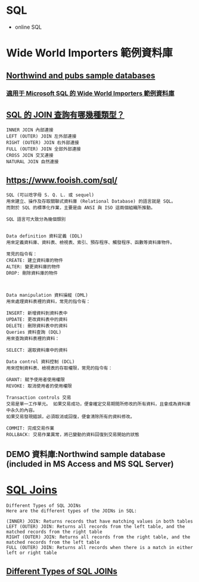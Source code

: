 
# SQL
- online SQL
# Wide World Importers 範例資料庫
## [Northwind and pubs sample databases](https://github.com/microsoft/sql-server-samples/tree/master/samples/databases/northwind-pubs)
### [適用于 Microsoft SQL 的 Wide World Importers 範例資料庫](https://learn.microsoft.com/zh-tw/sql/samples/wide-world-importers-what-is?view=sql-server-ver16)
## [SQL 的 JOIN 查詢有哪幾種類型？](https://www.fooish.com/sql/join.html)
```
INNER JOIN 內部連接
LEFT (OUTER) JOIN 左外部連接
RIGHT (OUTER) JOIN 右外部連接
FULL (OUTER) JOIN 全部外部連接
CROSS JOIN 交叉連接
NATURAL JOIN 自然連接
```
## https://www.fooish.com/sql/
```
SQL (可以唸字母 S. Q. L. 或 sequel)
用來建立、操作及存取關聯式資料庫 (Relational Database) 的語言就是 SQL。
而對於 SQL 的標準化作業，主要是由 ANSI 與 ISO 這兩個組織所推動。

SQL 語言可大致分為幾個類別


Data definition 資料定義 (DDL)
用來定義資料庫、資料表、檢視表、索引、預存程序、觸發程序、函數等資料庫物件。

常見的指令有：
CREATE: 建立資料庫的物件
ALTER: 變更資料庫的物件
DROP: 刪除資料庫的物件



Data manipulation 資料操縱 (DML)
用來處理資料表裡的資料，常見的指令有：

INSERT: 新增資料到資料表中
UPDATE: 更改資料表中的資料
DELETE: 刪除資料表中的資料
Queries 資料查詢 (DQL)
用來查詢資料表裡的資料：

SELECT: 選取資料庫中的資料

Data control 資料控制 (DCL)
用來控制資料表、檢視表的存取權限，常見的指令有：

GRANT: 賦予使用者使用權限
REVOKE: 取消使用者的使用權限

Transaction controls 交易
交易是單一工作單元。 如果交易成功，便會確定交易期間所修改的所有資料，且會成為資料庫中永久的內容。 
如果交易發現錯誤，必須取消或回復，便會清除所有的資料修改。

COMMIT: 完成交易作業
ROLLBACK: 交易作業異常，將已變動的資料回復到交易開始的狀態
```
## DEMO 資料庫:Northwind sample database (included in MS Access and MS SQL Server)


# [SQL Joins](https://www.w3schools.com/sql/sql_join.asp)
```
Different Types of SQL JOINs
Here are the different types of the JOINs in SQL:

(INNER) JOIN: Returns records that have matching values in both tables
LEFT (OUTER) JOIN: Returns all records from the left table, and the matched records from the right table
RIGHT (OUTER) JOIN: Returns all records from the right table, and the matched records from the left table
FULL (OUTER) JOIN: Returns all records when there is a match in either left or right table
```
## [Different Types of SQL JOINs]()
